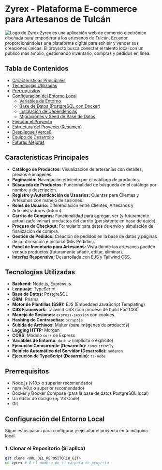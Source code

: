 # Zyrex - Plataforma E-commerce para Artesanos de Tulcán

![Logo de Zyrex](ruta/a/tu/logo.png) Zyrex es una aplicación web de comercio electrónico diseñada para empoderar a los artesanos de Tulcán, Ecuador, proporcionándoles una plataforma digital para exhibir y vender sus creaciones únicas. El proyecto busca conectar el talento local con un público más amplio, gestionando inventario, compras y pedidos en línea.

## Tabla de Contenidos

- [Características Principales](#características-principales)
- [Tecnologías Utilizadas](#tecnologías-utilizadas)
- [Prerrequisitos](#prerrequisitos)
- [Configuración del Entorno Local](#configuración-del-entorno-local)
  - [Variables de Entorno](#variables-de-entorno)
  - [Base de Datos (PostgreSQL con Docker)](#base-de-datos-postgresql-con-docker)
  - [Instalación de Dependencias](#instalación-de-dependencias)
  - [Migraciones y Seed de Base de Datos](#migraciones-y-seed-de-base-de-datos)
- [Ejecutar el Proyecto](#ejecutar-el-proyecto)
- [Estructura del Proyecto (Resumen)](#estructura-del-proyecto-resumen)
- [Despliegue (Vercel)](#despliegue-vercel)
- [Equipo de Desarrollo](#equipo-de-desarrollo)
- [Futuras Mejoras](#futuras-mejoras)

## Características Principales

-   **Catálogo de Productos:** Visualización de artesanías con detalles, precios e imágenes.
-   **Paginación:** Navegación eficiente por el catálogo de productos.
-   **Búsqueda de Productos:** Funcionalidad de búsqueda en el catálogo por nombre y descripción.
-   **Registro y Autenticación de Usuarios:** Cuentas para Clientes y Artesanos con manejo de sesiones.
-   **Roles de Usuario:** Diferenciación entre Clientes, Artesanos y Administradores (futuro).
-   **Carrito de Compras:** Funcionalidad para agregar, ver (y futuramente actualizar/eliminar) productos del carrito (persistente en base de datos).
-   **Proceso de Checkout:** Formulario para datos de envío y simulación de finalización de compra.
-   **Gestión de Pedidos:** Creación de pedidos en la base de datos y páginas de confirmación e historial (Mis Pedidos).
-   **Panel de Inventario para Artesanos:** Vista donde los artesanos pueden ver sus productos (futuramente añadir, editar, eliminar).
-   **Interfaz Responsiva:** Desarrollada con EJS y Tailwind CSS.

## Tecnologías Utilizadas

-   **Backend:** Node.js, Express.js
-   **Lenguaje:** TypeScript
-   **Base de Datos:** PostgreSQL
-   **ORM:** Prisma
-   **Motor de Plantillas (SSR):** EJS (Embedded JavaScript Templating)
-   **CSS Framework:** Tailwind CSS (con proceso de build PostCSS)
-   **Manejo de Sesiones:** `express-session` con cookies.
-   **Hashing de Contraseñas:** `bcryptjs`
-   **Subida de Archivos:** Multer (para imágenes de productos)
-   **Logging HTTP:** Morgan
-   **CORS:** Módulo `cors` de Express
-   **Variables de Entorno:** `dotenv` (implícito o explícito)
-   **Ejecución Concurrente (Desarrollo):** `concurrently`
-   **Reinicio Automático del Servidor (Desarrollo):** `nodemon`
-   **Ejecución de TypeScript (Desarrollo):** `ts-node`

## Prerrequisitos

-   Node.js (v18.x o superior recomendado)
-   npm (v8.x o superior recomendado)
-   Docker y Docker Compose (para la base de datos PostgreSQL local)
-   Un editor de código (ej. VS Code)
-   Git

## Configuración del Entorno Local

Sigue estos pasos para configurar y ejecutar el proyecto en tu máquina local.

### 1. Clonar el Repositorio (Si aplica)

```bash
git clone <URL_DEL_REPOSITORIO_GIT>
cd zyrex # O el nombre de tu carpeta de proyecto